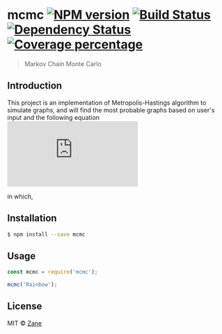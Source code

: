 # mcmc [![NPM version][npm-image]][npm-url] [![Build Status][travis-image]][travis-url] [![Dependency Status][daviddm-image]][daviddm-url] [![Coverage percentage][coveralls-image]][coveralls-url]
> Markov Chain Monte Carlo

## Introduction

This project is an implementation of Metropolis-Hastings algorithm to simulate graphs, and will find the most probable graphs based on user's input and the following equation
![](http://latex.codecogs.com/gif.latex?%24f%28%5Cleft%5C%7Bs_i%2C%20X_i%5Cright%5C%7D%2C%28%5Cleft%5C%7Bs_j%2C%20X_j%5Cright%5C%7D%20%29%20%3D%20e%5E%7B-%28%5Ctheta%28s_i%2C%20Xj%29%20-%5Ctheta%28s_j%2C%20Xi%29/T%7D%24)

in which,

## Installation

```sh
$ npm install --save mcmc
```

## Usage

```js
const mcmc = require('mcmc');

mcmc('Rainbow');
```
## License

MIT © [Zane]()


[npm-image]: https://badge.fury.io/js/mcmc.svg
[npm-url]: https://npmjs.org/package/mcmc
[travis-image]: https://travis-ci.org/chuangshi167/mcmc.svg?branch=master
[travis-url]: https://travis-ci.org/chuangshi167/mcmc
[daviddm-image]: https://david-dm.org/chuangshi167/mcmc.svg?theme=shields.io
[daviddm-url]: https://david-dm.org/chuangshi167/mcmc
[coveralls-image]: https://coveralls.io/repos/chuangshi167/mcmc/badge.svg
[coveralls-url]: https://coveralls.io/r/chuangshi167/mcmc
